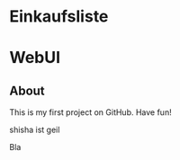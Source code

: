 # Einkaufsliste

# WebUI

## About
This is my first project on GitHub. Have fun!

shisha ist geil


Bla 
